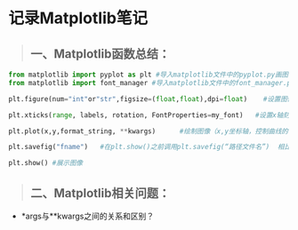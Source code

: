 # 记录Matplotlib笔记
>## 一、Matplotlib函数总结：
```python
from matplotlib import pyplot as plt #导入matplotlib文件中的pyplot.py画图模块  (import matplotlib.pyplot as plt)
from matplotlib import font_manager #导入matplotlib文件中的font_manager.py字体管理模块

plt.figure(num="int"or"str",figsize=(float,float),dpi=float)    #设置图像窗口的参数（图像名字，图像大小，分辨率）

plt.xticks(range, labels, rotation, FontProperties=my_font)   #设置x轴刻度（刻度的范围，刻度的标签，刻度的旋转度数，设置中文字体）

plt.plot(x,y,format_string, **kwargs)      #绘制图像（x,y坐标轴，控制曲线的格式字符串，更多条曲线(x,y,format_string)）

plt.savefig("fname")   #在plt.show()之前调用plt.savefig(“路径文件名”)  相比jpg，svg放大后不会失真

plt.show() #展示图像

```

>## 二、Matplotlib相关问题：
* \*args与\*\*kwargs之间的关系和区别？



